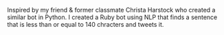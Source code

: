 Inspired by my friend & former classmate Christa Harstock who created a similar bot in Python. I created a Ruby bot using NLP that finds a sentence that is less than or equal to 140 chracters and tweets it. 